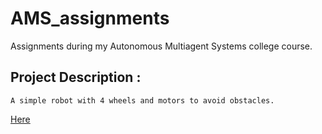 # AMS_assignments
Assignments during my Autonomous Multiagent Systems college course.

## Project Description :
    A simple robot with 4 wheels and motors to avoid obstacles.
[Here](https://github.com/lolooppo/AMS_assignments/assets/99070234/c3494028-5168-4425-a66a-d1c0f82c0e95)
